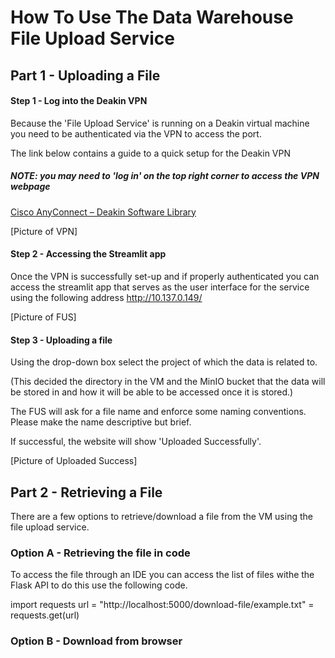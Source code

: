 # How To Use The Data Warehouse File Upload Service

## Part 1 - Uploading a File

#### Step 1 - Log into the Deakin VPN

Because the 'File Upload Service' is running on a Deakin virtual machine you need to be authenticated via the VPN to access the port.

The link below contains a guide to a quick setup for the Deakin VPN
##### NOTE: you may need to 'log in' on the top right corner to access the VPN webpage
[Cisco AnyConnect – Deakin Software Library](https://software.deakin.edu.au/2019/04/16/cisco-anyconnect/)

[Picture of VPN]

#### Step 2 - Accessing the Streamlit app

Once the VPN is successfully set-up and if properly authenticated you can access the streamlit app that serves as the user interface for the service using the following address
				http://10.137.0.149/

[Picture of FUS] 

#### Step 3 - Uploading a file

Using the drop-down box select the project of which the data is related to.

(This decided the directory in the VM and the MinIO bucket that the data will be stored in and how it will be able to be accessed once it is stored.)

The FUS will ask for a file name and enforce some naming conventions.
Please make the name descriptive but brief.

If successful, the website will show 'Uploaded Successfully'.

[Picture of Uploaded Success]

## Part 2 - Retrieving a File

There are a few options to retrieve/download a file from the VM using the file upload service.

### Option A - Retrieving the file in code

To access the file through an IDE you can access the list of files withe the Flask API
to do this use the following code.


import requests
url = "http://localhost:5000/download-file/example.txt" 
 = requests.get(url)



### Option B - Download from browser
